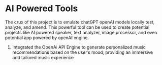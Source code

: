 # AI Powered Tools 
The crux of this project is to emulate chatGPT openAI models locally test, analyze, and amend. This powerful tool can be used to create potential projects like AI powered speaker, text analyzer, image processor, and even potential app powered by openAI engine. 

1) Integrated the OpenAi API Engine to generate personalized music recommendations based on the user’s mood, providing an immersive and tailored music experience

